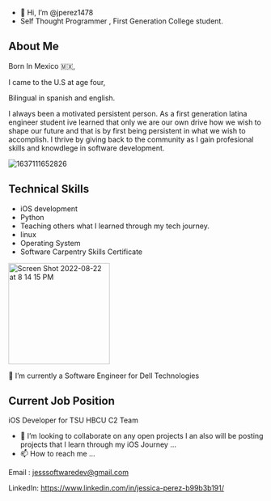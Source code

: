 - 👋 Hi, I’m @jperez1478
- Self Thought Programmer , First Generation College student. 
## About Me
Born In Mexico 🇲🇽, 

I came to the U.S at age four,


 Bilingual in spanish and english. 

I always been a motivated persistent person. As a first generation latina engineer student ive learned that  only we are our own drive how we wish to shape our future and that is by first being persistent in what we wish to accomplish. I thrive by giving back to the community as I gain profesional skills and knowdlege in  software development. 

![1637111652826](https://user-images.githubusercontent.com/61983873/143731151-8118aa11-4dc3-4c07-93a2-7b7a37ee396f.jpeg)




## Technical Skills 
- iOS development
- Python 
- Teaching others what I learned through my tech journey.
- linux 
- Operating System
- Software Carpentry Skills Certificate 

<img width="200" alt="Screen Shot 2022-08-22 at 8 14 15 PM" src="https://user-images.githubusercontent.com/61983873/186046827-5ef3ed45-d319-457a-b5f4-88cb7081139a.png">


🌱 I’m currently a Software Engineer for Dell Technologies 


## Current Job Position 
iOS Developer for TSU HBCU C2 Team 
- 💞️ I’m looking to collaborate on any open projects I an also will be posting projects that I learn through my iOS Journey ...
- 📫 How to reach me ...

Email : jesssoftwaredev@gmail.com


LinkedIn: https://www.linkedin.com/in/jessica-perez-b99b3b191/


<!---
jperez1478/jperez1478 is a ✨ special ✨ repository because its `README.md` (this file) appears on your GitHub profile.
You can click the Preview link to take a look at your changes.
--->


